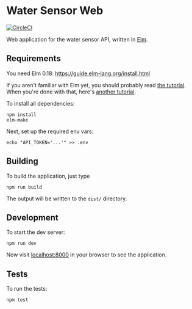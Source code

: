 # Water Sensor Web

[![CircleCI][circle-ci-badge]][circle-ci]

Web application for the water sensor API, written in
[Elm](http://elm-lang.org/).

## Requirements

You need Elm 0.18: https://guide.elm-lang.org/install.html

If you aren't familiar with Elm yet, you should probably read [the
tutorial](https://guide.elm-lang.org/). When you're done with that,
here's [another tutorial](https://www.elm-tutorial.org/).

To install all dependencies:

    npm install
    elm-make

Next, set up the required env vars:

    echo "API_TOKEN='...'" >> .env

## Building

To build the application, just type

    npm run build

The output will be written to the `dist/` directory.

## Development

To start the dev server:

    npm run dev

Now visit [localhost:8000](http://localhost:8000/) in your browser
to see the application.

## Tests

To run the tests:

    npm test


<!-- Badges -->
[circle-ci]: https://circleci.com/gh/coredump-ch/water-sensor-web/tree/master
[circle-ci-badge]: https://circleci.com/gh/coredump-ch/water-sensor-web/tree/master.svg?style=shield
